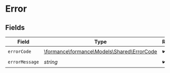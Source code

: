 # Error


## Fields

| Field                                                                          | Type                                                                           | Required                                                                       | Description                                                                    |
| ------------------------------------------------------------------------------ | ------------------------------------------------------------------------------ | ------------------------------------------------------------------------------ | ------------------------------------------------------------------------------ |
| `errorCode`                                                                    | [\formance\formance\Models\Shared\ErrorCode](../../Models/Shared/ErrorCode.md) | :heavy_check_mark:                                                             | N/A                                                                            |
| `errorMessage`                                                                 | *string*                                                                       | :heavy_check_mark:                                                             | N/A                                                                            |